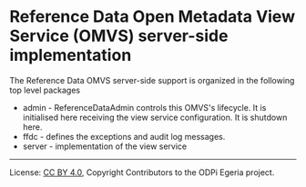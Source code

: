 <!-- SPDX-License-Identifier: CC-BY-4.0 -->
<!-- Copyright Contributors to the ODPi Egeria project. -->

# Reference Data Open Metadata View Service (OMVS) server-side implementation

The Reference Data OMVS server-side support is organized in the following top level packages 

* admin -  ReferenceDataAdmin controls this OMVS's lifecycle. It is initialised here receiving the view service configuration. It is shutdown here.
* ffdc - defines the exceptions and audit log messages.
* server - implementation of the view service

----
License: [CC BY 4.0](https://creativecommons.org/licenses/by/4.0/),
Copyright Contributors to the ODPi Egeria project.